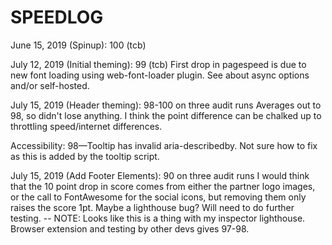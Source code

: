 # SPEEDLOG

June 15, 2019 (Spinup): 100 (tcb)

July 12, 2019 (Initial theming): 99 (tcb)
First drop in pagespeed is due to new font loading using web-font-loader plugin. See 
about async options and/or self-hosted.

July 15, 2019 (Header theming): 98-100 on three audit runs
Averages out to 98, so didn't lose anything. I think the point difference can be chalked up to throttling speed/internet differences.

Accessibility: 98—Tooltip has invalid aria-describedby. Not sure how to fix as this is added by the tooltip script.

July 15, 2019 (Add Footer Elements): 90 on three audit runs
I would think that the 10 point drop in score comes from either the partner logo images, or the call to FontAwesome for the social icons, but removing them only raises the score 1pt.  Maybe a lighthouse bug?  Will need to do further testing. -- NOTE: Looks like this is a thing with my inspector lighthouse. Browser extension and testing by other devs gives 97-98.